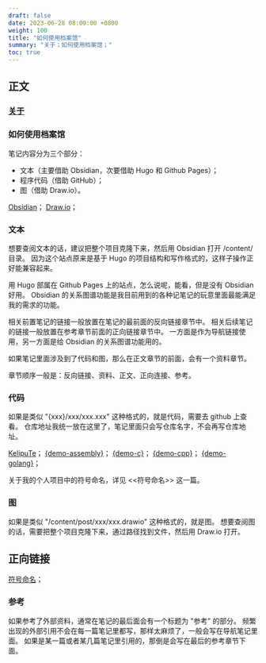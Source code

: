 ```yaml
---
draft: false
date: 2023-06-28 08:00:00 +0800
weight: 100
title: "如何使用档案馆"
summary: "关于；如何使用档案馆；"
toc: true
---
```


## 正文

### [关于](/about)

### 如何使用档案馆

笔记内容分为三个部分：

- 文本（主要借助 Obsidian，次要借助 Hugo 和 Github Pages）；
- 程序代码（借助 GitHub）；
- 图（借助 Draw.io）。

[Obsidian](https://obsidian.md/)；
[Draw.io](https://www.drawio.com/)；

### 文本

想要查阅文本的话，建议把整个项目克隆下来，然后用 Obsidian 打开 /content/ 目录。
因为这个站点原来是基于 Hugo 的项目结构和写作格式的，这样子操作正好能兼容起来。

用 Hugo 部属在 Github Pages 上的站点，怎么说呢，能看，但是没有 Obsidian 好用。
Obsidian 的关系图谱功能是我目前用到的各种记笔记的玩意里面最能满足我的需求的功能。

相关前置笔记的链接一般放置在笔记的最前面的反向链接章节中。
相关后续笔记的链接一般放置在参考章节前面的正向链接章节中。
一方面是作为导航链接使用，另一方面是给 Obsidian 的关系图谱功能用的。

如果笔记里面涉及到了代码和图，那么在正文章节的前面，会有一个资料章节。

章节顺序一般是：反向链接、资料、正文、正向连接、参考。

### 代码

如果是类似 "{xxx}/xxx/xxx.xxx" 这种格式的，就是代码，需要去 github 上查看。
仓库地址我统一放在这里了，笔记里面只会写仓库名字，不会再写仓库地址。

[KelipuTe](https://github.com/KelipuTe)；
[{demo-assembly}](https://github.com/KelipuTe/demo-assembly)；
[{demo-c}](https://github.com/KelipuTe/demo-c)；
[{demo-cpp}](https://github.com/KelipuTe/demo-cpp)；
[{demo-golang}](https://github.com/KelipuTe/demo-golang)；

关于我的个人项目中的符号命名，详见 <<符号命名>> 这一篇。

### 图

如果是类似 "/content/post/xxx/xxx.drawio" 这种格式的，就是图。
想要查阅图的话，需要把整个项目克隆下来，通过路径找到文件，然后用 Draw.io 打开。

## 正向链接

[符号命名](/post/computer-science/programming-language/符号命名)；

### 参考

如果参考了外部资料，通常在笔记的最后面会有一个标题为 "参考" 的部分。
频繁出现的外部引用不会在每一篇笔记里都写，那样太麻烦了，一般会写在导航笔记里面。
如果是某一篇或者某几篇笔记里引用的，那倒是会写在最后的参考章节下面。
